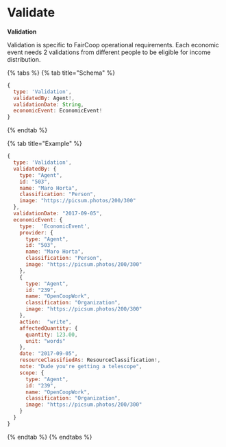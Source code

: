 # Validate

**Validation**

Validation is specific to FairCoop operational requirements.  Each economic event needs 2 validations from different people to be eligible for income distribution.

{% tabs %}
{% tab title="Schema" %}
```javascript
{  
  type: 'Validation',  
  validatedBy: Agent!,  
  validationDate: String,  
  economicEvent: EconomicEvent!
}
```
{% endtab %}

{% tab title="Example" %}
```javascript
{  
  type: 'Validation',  
  validatedBy: {
    type: "Agent",
    id: "503",
    name: "Maro Horta",
    classification: "Person",
    image: "https://picsum.photos/200/300"
  },  
  validationDate: "2017-09-05",  
  economicEvent: {
    type:  'EconomicEvent',
    provider: {
      type: "Agent",
      id: "503",
      name: "Maro Horta",
      classification: "Person",
      image: "https://picsum.photos/200/300"
    },
    {
      type: "Agent",
      id: "239",
      name: "OpenCoopWork",
      classification: "Organization",
      image: "https://picsum.photos/200/300"
    },
    action:  "write",
    affectedQuantity: {
      quantity: 123.00,
      unit: "words"
    },
    date: "2017-09-05",
    resourceClassifiedAs: ResourceClassification!,
    note: "Dude you're getting a telescope",
    scope: {
      type: "Agent",
      id: "239",
      name: "OpenCoopWork",
      classification: "Organization",
      image: "https://picsum.photos/200/300"
    }
  }
}
```
{% endtab %}
{% endtabs %}

